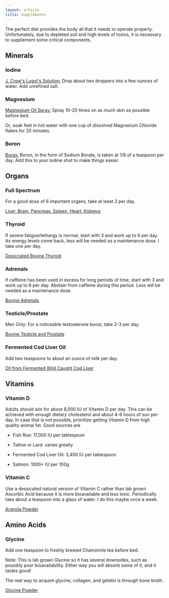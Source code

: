 ```yaml
---
layout: article
title: Supplements
---
```


The perfect diet provides the body all that it needs to operate properly. Unfortunately, due to depleted soil and high levels of toxins, it is necessary to supplement some critical components.

## Minerals

### Iodine

[J. Crow's Lugol's Solution:](https://www.jcrowsmarketplace.com/lugolssolutionofiodine.aspx) Drop about two droppers into a few ounces of water. Add unrefined salt.

### Magnesium

[Magnesium Oil Spray:](https://www.allstarhealth.com/f/life-flo-pure_magnesium_oil.htm) Spray 10-20 times on as much skin as possible before bed.

Or, soak feet in hot water with one cup of dissolved Magnesium Chloride flakes for 20 minutes.

### Boron

[Borax:](https://pforlife.com/borax-all-natural-sodium-borate-10-mol-mineral-powder.html) Boron, in the form of Sodium Borate, is taken at 1/8 of a teaspoon per day. Add this to your Iodine shot to make things easier.

## Organs

### Full Spectrum

For a good dose of 6 important organs, take at least 3 per day.

[Liver, Brain, Pancreas, Spleen, Heart, Kidneys](https://organsupplements.com/products/full-spectrum-organs-with-brain)

### Thyroid

If severe fatigue/lethargy is normal, start with 3 and work up to 6 per day. As energy levels come back, less will be needed as a maintenance dose. I take one per day.

[Desiccated Bovine Thyroid](https://ancestralsupplements.com/natural-desiccated-thyroid)

### Adrenals

If caffeine has been used in excess for long periods of time, start with 3 and work up to 6 per day. Abstain from caffeine during this period. Less will be needed as a maintenance dose.

[Bovine Adrenals](https://ancestralsupplements.com/adrenal)

### Testicle/Prostate

Men Only: For a noticeable testosterone boost, take 2-3 per day.

[Bovine Testicle and Prostate](https://ancestralsupplements.com/mofo)

### Fermented Cod Liver Oil

Add two teaspoons to about an ounce of milk per day.

[Oil from Fermented Wild Caught Cod Liver](https://www.greenpasture.org/fermented-cod-liver-oil-liquid/)

## Vitamins

### Vitamin D

Adults should aim for about 8,000 IU of Vitamin D per day. This can be achieved with enough dietary cholesterol and about 4-6 hours of sun per day. In case that is not possible, prioritize getting Vitamin D from high quality animal fat. Good sources are

- Fish Roe: 17,000 IU per tablespoon

- Tallow or Lard: varies greatly

- Fermented Cod Liver Oil: 3,450 IU per tablespoon

- Salmon: 1000+ IU per 100g

### Vitamin C

Use a dessicated natural version of Vitamin C rather than lab grown Ascorbic Acid because it is more bioavailable and less toxic. Periodically take about a teaspoon into a glass of water. I do this maybe once a week.

[Acerola Powder](https://www.radiantlifecatalog.com/acerola-powder/)

## Amino Acids

### Glycine

Add one teaspoon to freshly brewed Chamomile tea before bed.

Note: This is lab grown Glycine so it has several downsides, such as possibly poor bioavailability. Either way you will absorb some of it, and it tastes good!

The real way to acquire glycine, collagen, and gelatin is through bone broth.

[Glycine Powder](https://www.bulksupplements.com/products/glycine-pure-powder?_pos=1&_sid=b8557547e&_ss=r)